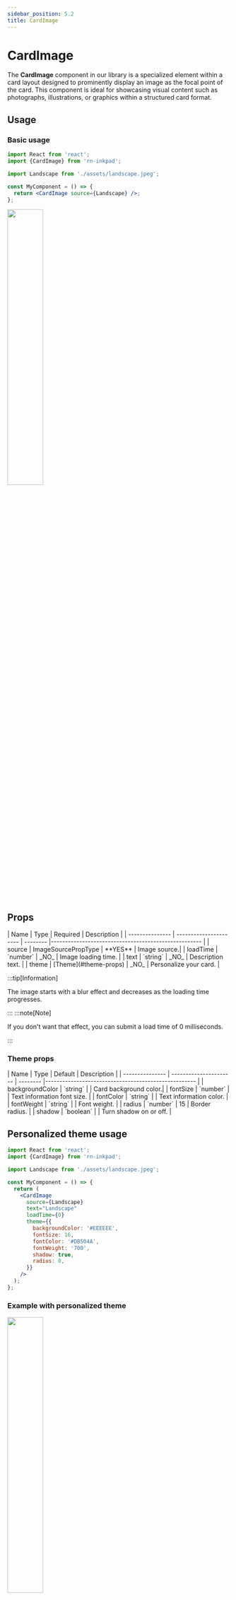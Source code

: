 ```yaml
---
sidebar_position: 5.2
title: CardImage
---
```


# CardImage

The **CardImage** component in our library is a specialized element within a card layout designed to prominently display an image as the focal point of the card. This component is ideal for showcasing visual content such as photographs, illustrations, or graphics within a structured card format.

## Usage

### Basic usage

```jsx
import React from 'react';
import {CardImage} from 'rn-inkpad';

import Landscape from './assets/landscape.jpeg';

const MyComponent = () => {
  return <CardImage source={Landscape} />;
};
```

<img width="40%"  src="https://res.cloudinary.com/fercloudinary/image/upload/v1716306866/packages/cards/cardimage-simple_spu1he.gif" />

## Props

<div class="table-responsive">
| Name | Type | Required | Description |
| --------------- | ---------------------- | -------- |----------------------------------------------------- |
| source | ImageSourcePropType | **YES** | Image source.|
| loadTime | `number` | _NO_ | Image loading time. |
| text | `string` | _NO_ | Description text. |
| theme | [Theme](#theme-props) | _NO_ | Personalize your card. |
</div>

:::tip[Information]

The image starts with a blur effect and decreases as the loading time progresses.

:::
:::note[Note]

If you don't want that effect, you can submit a load time of 0 milliseconds.

:::

### Theme props

<div class="table-responsive">
| Name | Type | Default | Description |
| --------------- | ---------------------- | -------- |----------------------------------------------------- |
| backgroundColor | `string` |  | Card background color.|
| fontSize | `number` |  | Text information font size. |
| fontColor | `string` |  | Text information color. |
| fontWeight | `string` |  | Font weight. |
| radius | `number` | 15 | Border radius. |
| shadow | `boolean` |  | Turn shadow on or off. |
</div>

## Personalized theme usage

```jsx
import React from 'react';
import {CardImage} from 'rn-inkpad';

import Landscape from './assets/landscape.jpeg';

const MyComponent = () => {
  return (
    <CardImage
      source={Landscape}
      text="Landscape"
      loadTime={0}
      theme={{
        backgroundColor: '#EEEEEE',
        fontSize: 16,
        fontColor: '#DB504A',
        fontWeight: '700',
        shadow: true,
        radius: 0,
      }}
    />
  );
};
```

### Example with personalized theme

<img width="40%"  src="https://res.cloudinary.com/fercloudinary/image/upload/v1716306865/packages/cards/cardimage-themed_iy7ppc.png" />
